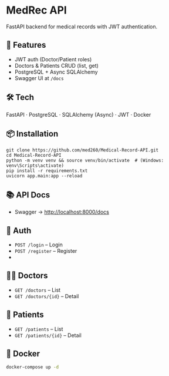 
# MedRec API

FastAPI backend for medical records with JWT authentication.

## 🚀 Features
- JWT auth (Doctor/Patient roles)  
- Doctors & Patients CRUD (list, get)  
- PostgreSQL + Async SQLAlchemy  
- Swagger UI at `/docs`  

## 🛠️ Tech
FastAPI · PostgreSQL · SQLAlchemy (Async) · JWT · Docker  

## 📦 Installation
```
git clone https://github.com/med260/Medical-Record-API.git
cd Medical-Record-API
python -m venv venv && source venv/bin/activate  # (Windows: venv\Scripts\activate)
pip install -r requirements.txt
uvicorn app.main:app --reload
````

## 📚 API Docs

* Swagger → [http://localhost:8000/docs](http://localhost:8000/docs)

## 🔐 Auth

* `POST /login` – Login
* `POST /register` – Register
* 
## 👨‍⚕️ Doctors

* `GET /doctors` – List
* `GET /doctors/{id}` – Detail

## 👤 Patients

* `GET /patients` – List
* `GET /patients/{id}` – Detail

## 🐳 Docker

```bash
docker-compose up -d
```

